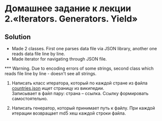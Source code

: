 # Домашнее задание к лекции 2.«Iterators. Generators. Yield»

## Solution
- Made 2 classes. First one parses data file via JSON library, another one reads data file line by line.
- Made iterator for navigating through JSON file.

*** Warning. Due to encoding errors of some strings, second class which reads file line by line - doesn't see all strings.
 

1. Написать класс итератора, который по каждой стране из файла [countries.json](https://github.com/mledoze/countries/blob/master/countries.json) ищет страницу из википедии.   
Записывает в файл пару: страна – ссылка.
Ссылку формировать самостоятельно.

2. Написать генератор, который принимает путь к файлу. При каждой итерации возвращает md5 хеш каждой строки файла.
